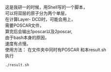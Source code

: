 这是我研一的时候，用Shell写的一个脚本，   
可以将双层的原子分为两个单层，   
在计算Layer- DCD时，可能会用上，   
需要POSCAR文件，   
算完后会输出1poscar以及2poscar,   
由于bash本身的原因，  
速度有点慢。  
使用方法： 在文件夹中同时有POSCAR 和本result.sh  
执行 
```
./result.sh  
```
